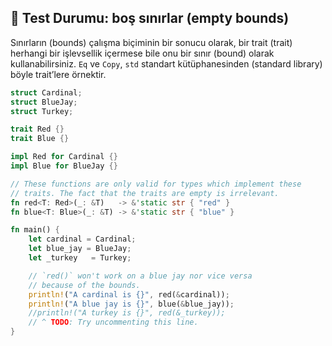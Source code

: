 ## 🧪 Test Durumu: boş sınırlar (empty bounds)

Sınırların (bounds) çalışma biçiminin bir sonucu olarak, bir trait (trait) herhangi bir işlevsellik içermese bile onu bir sınır (bound) olarak kullanabilirsiniz. `Eq` ve `Copy`, `std` standart kütüphanesinden (standard library) böyle trait’lere örnektir.

```rust
struct Cardinal;
struct BlueJay;
struct Turkey;

trait Red {}
trait Blue {}

impl Red for Cardinal {}
impl Blue for BlueJay {}

// These functions are only valid for types which implement these
// traits. The fact that the traits are empty is irrelevant.
fn red<T: Red>(_: &T)   -> &'static str { "red" }
fn blue<T: Blue>(_: &T) -> &'static str { "blue" }

fn main() {
    let cardinal = Cardinal;
    let blue_jay = BlueJay;
    let _turkey   = Turkey;

    // `red()` won't work on a blue jay nor vice versa
    // because of the bounds.
    println!("A cardinal is {}", red(&cardinal));
    println!("A blue jay is {}", blue(&blue_jay));
    //println!("A turkey is {}", red(&_turkey));
    // ^ TODO: Try uncommenting this line.
}
```
